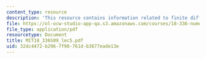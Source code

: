 ```yaml
---
content_type: resource
description: 'This resource contains information related to finite difference approximation. '
file: https://ol-ocw-studio-app-qa.s3.amazonaws.com/courses/18-336-numerical-methods-for-partial-differential-equations-spring-2009/32dc4472b2967f90761db3677eade13e_MIT18_336S09_lec5.pdf
file_type: application/pdf
resourcetype: Document
title: MIT18_336S09_lec5.pdf
uid: 32dc4472-b296-7f90-761d-b3677eade13e
---
```

